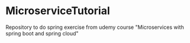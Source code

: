 # MicroserviceTutorial
Repository to do spring exercise from udemy course "Microservices with spring boot and spring cloud"
